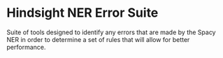 # Hindsight NER Error Suite


Suite of tools designed to identify any errors that are made by the Spacy NER in order to determine a set of rules that will allow for better performance.
